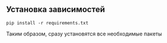 ## Установка зависимостей
`pip install -r requirements.txt`

Таким образом, сразу установятся все необходимые пакеты
